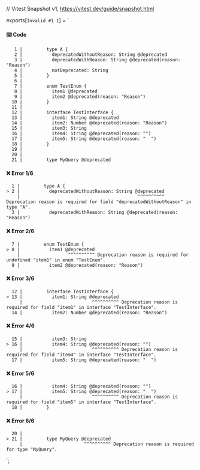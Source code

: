 // Vitest Snapshot v1, https://vitest.dev/guide/snapshot.html

exports[`Invalid #1 1`] = `
#### ⌨️ Code

       1 |         type A {
       2 |           deprecatedWithoutReason: String @deprecated
       3 |           deprecatedWithReason: String @deprecated(reason: "Reason")
       4 |           notDeprecated: String
       5 |         }
       6 |
       7 |         enum TestEnum {
       8 |           item1 @deprecated
       9 |           item2 @deprecated(reason: "Reason")
      10 |         }
      11 |
      12 |         interface TestInterface {
      13 |           item1: String @deprecated
      14 |           item2: Number @deprecated(reason: "Reason")
      15 |           item3: String
      16 |           item4: String @deprecated(reason: "")
      17 |           item5: String @deprecated(reason: "  ")
      18 |         }
      19 |         
      20 |         
      21 |         type MyQuery @deprecated

#### ❌ Error 1/6

      1 |         type A {
    > 2 |           deprecatedWithoutReason: String @deprecated
        |                                            ^^^^^^^^^^ Deprecation reason is required for field "deprecatedWithoutReason" in type "A".
      3 |           deprecatedWithReason: String @deprecated(reason: "Reason")

#### ❌ Error 2/6

      7 |         enum TestEnum {
    > 8 |           item1 @deprecated
        |                  ^^^^^^^^^^ Deprecation reason is required for undefined "item1" in enum "TestEnum".
      9 |           item2 @deprecated(reason: "Reason")

#### ❌ Error 3/6

      12 |         interface TestInterface {
    > 13 |           item1: String @deprecated
         |                          ^^^^^^^^^^ Deprecation reason is required for field "item1" in interface "TestInterface".
      14 |           item2: Number @deprecated(reason: "Reason")

#### ❌ Error 4/6

      15 |           item3: String
    > 16 |           item4: String @deprecated(reason: "")
         |                          ^^^^^^^^^^ Deprecation reason is required for field "item4" in interface "TestInterface".
      17 |           item5: String @deprecated(reason: "  ")

#### ❌ Error 5/6

      16 |           item4: String @deprecated(reason: "")
    > 17 |           item5: String @deprecated(reason: "  ")
         |                          ^^^^^^^^^^ Deprecation reason is required for field "item5" in interface "TestInterface".
      18 |         }

#### ❌ Error 6/6

      20 |         
    > 21 |         type MyQuery @deprecated
         |                       ^^^^^^^^^^ Deprecation reason is required for type "MyQuery".
`;

